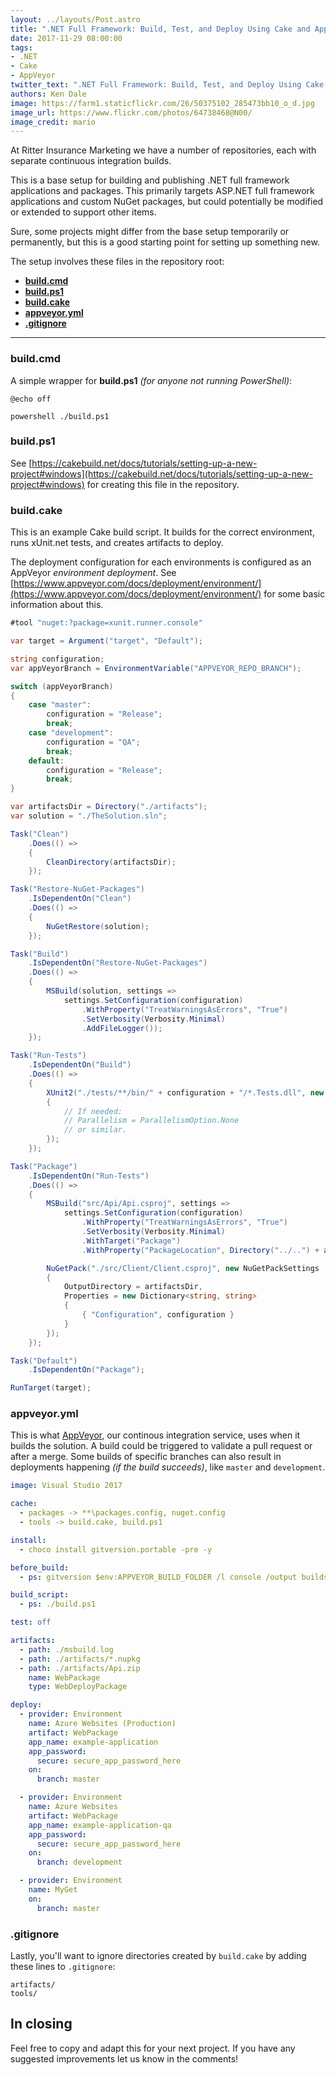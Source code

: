```yaml
---
layout: ../layouts/Post.astro
title: ".NET Full Framework: Build, Test, and Deploy Using Cake and AppVeyor"
date: 2017-11-29 08:00:00
tags:
- .NET
- Cake
- AppVeyor
twitter_text: ".NET Full Framework: Build, Test, and Deploy Using Cake and AppVeyor (@cakebuildnet @appveyor)"
authors: Ken Dale
image: https://farm1.staticflickr.com/26/50375102_285473bb10_o_d.jpg
image_url: https://www.flickr.com/photos/64738468@N00/
image_credit: mario
---
```


At Ritter Insurance Marketing we have a number of repositories, each with separate continuous integration builds.

This is a base setup for building and publishing .NET full framework applications and packages. This primarily targets ASP.NET full framework applications and custom NuGet packages, but could potentially be modified or extended to support other items.

Sure, some projects might differ from the base setup temporarily or permanently, but this is a good starting point for setting up something new.

The setup involves these files in the repository root:

- [**build.cmd**](#buildcmd)
- [**build.ps1**](#buildps1)
- [**build.cake**](#buildcake)
- [**appveyor.yml**](#appveyoryml)
- [**.gitignore**](#gitignore)

---

### build.cmd

A simple wrapper for **build.ps1** *(for anyone not running PowerShell)*:

```
@echo off

powershell ./build.ps1
```

### build.ps1

See [https://cakebuild.net/docs/tutorials/setting-up-a-new-project#windows](https://cakebuild.net/docs/tutorials/setting-up-a-new-project#windows) for creating this file in the repository.

### build.cake

This is an example Cake build script. It builds for the correct environment, runs xUnit.net tests, and creates artifacts to deploy.

The deployment configuration for each environments is configured as an AppVeyor *environment deployment*. See [https://www.appveyor.com/docs/deployment/environment/](https://www.appveyor.com/docs/deployment/environment/) for some basic information about this.

```csharp
#tool "nuget:?package=xunit.runner.console"

var target = Argument("target", "Default");

string configuration;
var appVeyorBranch = EnvironmentVariable("APPVEYOR_REPO_BRANCH");

switch (appVeyorBranch)
{
    case "master":
        configuration = "Release";
        break;
    case "development":
        configuration = "QA";
        break;
    default:
        configuration = "Release";
        break;
}

var artifactsDir = Directory("./artifacts");
var solution = "./TheSolution.sln";

Task("Clean")
    .Does(() =>
    {
        CleanDirectory(artifactsDir);
    });

Task("Restore-NuGet-Packages")
    .IsDependentOn("Clean")
    .Does(() =>
    {
        NuGetRestore(solution);
    });

Task("Build")
    .IsDependentOn("Restore-NuGet-Packages")
    .Does(() =>
    {
        MSBuild(solution, settings =>
            settings.SetConfiguration(configuration)
                .WithProperty("TreatWarningsAsErrors", "True")
                .SetVerbosity(Verbosity.Minimal)
                .AddFileLogger());
    });

Task("Run-Tests")
    .IsDependentOn("Build")
    .Does(() =>
    {
        XUnit2("./tests/**/bin/" + configuration + "/*.Tests.dll", new XUnit2Settings
        {
            // If needed:
            // Parallelism = ParallelismOption.None
            // or similar.
        });
    });

Task("Package")
    .IsDependentOn("Run-Tests")
    .Does(() =>
    {
        MSBuild("src/Api/Api.csproj", settings =>
            settings.SetConfiguration(configuration)
                .WithProperty("TreatWarningsAsErrors", "True")
                .SetVerbosity(Verbosity.Minimal)
                .WithTarget("Package")
                .WithProperty("PackageLocation", Directory("../..") + artifactsDir));

        NuGetPack("./src/Client/Client.csproj", new NuGetPackSettings
        {
            OutputDirectory = artifactsDir,
            Properties = new Dictionary<string, string>
            {
                { "Configuration", configuration }
            }
        });
    });

Task("Default")
    .IsDependentOn("Package");

RunTarget(target);
```

### appveyor.yml

This is what [AppVeyor](https://www.appveyor.com/), our continous integration service, uses when it builds the solution. A build could be triggered to validate a pull request or after a merge. Some builds of specific branches can also result in deployments happening *(if the build succeeds)*, like `master` and `development`.

```yaml
image: Visual Studio 2017

cache:
  - packages -> **\packages.config, nuget.config
  - tools -> build.cake, build.ps1

install:
  - choco install gitversion.portable -pre -y

before_build:
  - ps: gitversion $env:APPVEYOR_BUILD_FOLDER /l console /output buildserver /updateAssemblyInfo /nofetch /b $env:APPVEYOR_REPO_BRANCH

build_script:
  - ps: ./build.ps1

test: off

artifacts:
  - path: ./msbuild.log
  - path: ./artifacts/*.nupkg
  - path: ./artifacts/Api.zip
    name: WebPackage
    type: WebDeployPackage

deploy:
  - provider: Environment
    name: Azure Websites (Production)
    artifact: WebPackage
    app_name: example-application
    app_password:
      secure: secure_app_password_here
    on:
      branch: master

  - provider: Environment
    name: Azure Websites
    artifact: WebPackage
    app_name: example-application-qa
    app_password:
      secure: secure_app_password_here
    on:
      branch: development

  - provider: Environment
    name: MyGet
    on:
      branch: master
```

### .gitignore

Lastly, you'll want to ignore directories created by `build.cake` by adding these lines to `.gitignore`:

```
artifacts/
tools/
```

## In closing

Feel free to copy and adapt this for your next project. If you have any suggested improvements let us know in the comments!
